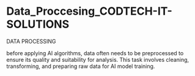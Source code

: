 # Data_Proccesing_CODTECH-IT-SOLUTIONS

DATA PROCESSING

before applying AI algorithms, data often needs to be preprocessed to
ensure its quality and suitability for analysis. This task involves cleaning,
transforming, and preparing raw data for AI model training.
